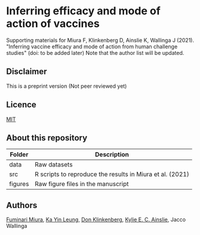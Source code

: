 # Inferring efficacy and mode of action of vaccines
Supporting materials for Miura F, Klinkenberg D, Ainslie K, Wallinga J (2021). "Inferring vaccine efficacy and mode of action from human challenge studies" (doi: to be added later) Note that the author list will be updated.

## Disclaimer 
This is a preprint version (Not peer reviewed yet)

## Licence
[MIT](https://github.com/fmiura/VacAllo_2021/blob/main/LICENSE)

## About this repository
| Folder    | Description |
|-----------|------------------------------------------------------|
| data      | Raw datasets |
| src       | R scripts to reproduce the results in Miura et al. (2021) |
| figures   | Raw figure files in the manuscript |

## Authors
[Fuminari Miura](https://github.com/akira-endo), 
[Ka Yin Leung](https://github.com/kayinleung), 
[Don Klinkenberg](https://github.com/donkeyshot), 
[Kylie E. C. Ainslie](https://github.com/kylieainslie),
Jacco Wallinga
